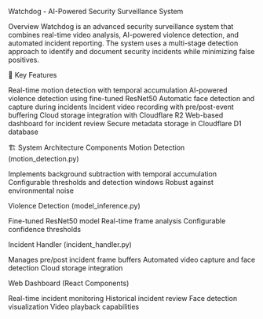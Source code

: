 Watchdog - AI-Powered Security Surveillance System

Overview
Watchdog is an advanced security surveillance system that combines real-time video analysis, AI-powered violence detection, and automated incident reporting. The system uses a multi-stage detection approach to identify and document security incidents while minimizing false positives.

🚀 Key Features

Real-time motion detection with temporal accumulation
AI-powered violence detection using fine-tuned ResNet50
Automatic face detection and capture during incidents
Incident video recording with pre/post-event buffering
Cloud storage integration with Cloudflare R2
Web-based dashboard for incident review
Secure metadata storage in Cloudflare D1 database

🏗️ System Architecture
Components
Motion Detection (motion_detection.py)

Implements background subtraction with temporal accumulation
Configurable thresholds and detection windows
Robust against environmental noise

Violence Detection (model_inference.py)

Fine-tuned ResNet50 model
Real-time frame analysis
Configurable confidence thresholds

Incident Handler (incident_handler.py)

Manages pre/post incident frame buffers
Automated video capture and face detection
Cloud storage integration

Web Dashboard (React Components)

Real-time incident monitoring
Historical incident review
Face detection visualization
Video playback capabilities
